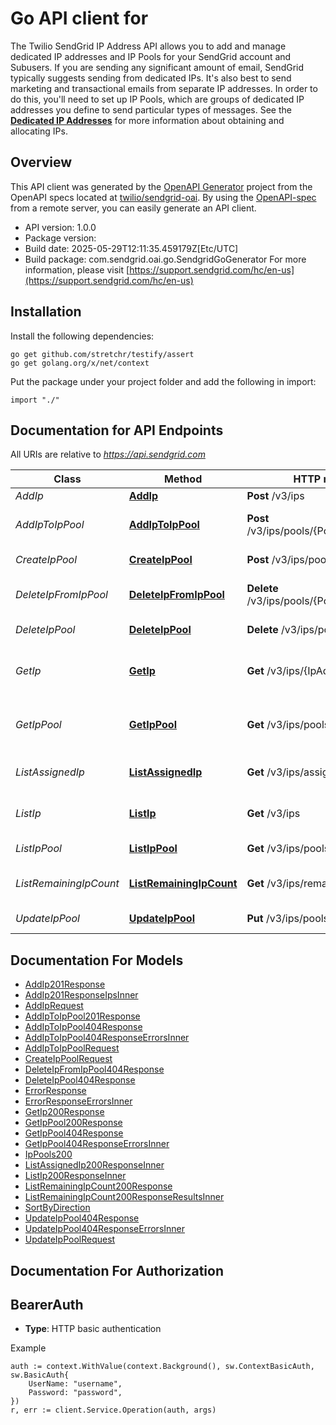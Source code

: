 # Go API client for 

The Twilio SendGrid IP Address API allows you to add and manage dedicated IP addresses and IP Pools for your SendGrid account and Subusers. If you are sending any significant amount of email, SendGrid typically suggests sending from dedicated IPs. It's also best to send marketing and transactional emails from separate IP addresses. In order to do this, you'll need to set up IP Pools, which are groups of dedicated IP addresses you define to send particular types of messages. See the [**Dedicated IP Addresses**](https://docs.sendgrid.com/ui/account-and-settings/dedicated-ip-addresses) for more information about obtaining and allocating IPs.

## Overview
This API client was generated by the [OpenAPI Generator](https://openapi-generator.tech) project from the OpenAPI specs located at [twilio/sendgrid-oai](https://github.com/twilio/sendgrid-oai/tree/main/spec).  By using the [OpenAPI-spec](https://www.openapis.org/) from a remote server, you can easily generate an API client.

- API version: 1.0.0
- Package version: 
- Build date: 2025-05-29T12:11:35.459179Z[Etc/UTC]
- Build package: com.sendgrid.oai.go.SendgridGoGenerator
For more information, please visit [https://support.sendgrid.com/hc/en-us](https://support.sendgrid.com/hc/en-us)

## Installation

Install the following dependencies:

```shell
go get github.com/stretchr/testify/assert
go get golang.org/x/net/context
```

Put the package under your project folder and add the following in import:

```golang
import "./"
```

## Documentation for API Endpoints

All URIs are relative to *https://api.sendgrid.com*

Class | Method | HTTP request | Description
------------ | ------------- | ------------- | -------------
*AddIp* | [**AddIp**](docs/AddIp.md#addip) | **Post** /v3/ips | Add IPs
*AddIpToIpPool* | [**AddIpToIpPool**](docs/AddIpToIpPool.md#addiptoippool) | **Post** /v3/ips/pools/{PoolName}/ips | Add an IP address to a pool
*CreateIpPool* | [**CreateIpPool**](docs/CreateIpPool.md#createippool) | **Post** /v3/ips/pools | Create an IP pool
*DeleteIpFromIpPool* | [**DeleteIpFromIpPool**](docs/DeleteIpFromIpPool.md#deleteipfromippool) | **Delete** /v3/ips/pools/{PoolName}/ips/{Ip} | Remove an IP address from a pool
*DeleteIpPool* | [**DeleteIpPool**](docs/DeleteIpPool.md#deleteippool) | **Delete** /v3/ips/pools/{PoolName} | Delete an IP pool
*GetIp* | [**GetIp**](docs/GetIp.md#getip) | **Get** /v3/ips/{IpAddress} | Retrieve all IP pools an IP address belongs to
*GetIpPool* | [**GetIpPool**](docs/GetIpPool.md#getippool) | **Get** /v3/ips/pools/{PoolName} | Retrieve all the IPs in a specified pool
*ListAssignedIp* | [**ListAssignedIp**](docs/ListAssignedIp.md#listassignedip) | **Get** /v3/ips/assigned | Retrieve all assigned IPs
*ListIp* | [**ListIp**](docs/ListIp.md#listip) | **Get** /v3/ips | Retrieve all IP addresses
*ListIpPool* | [**ListIpPool**](docs/ListIpPool.md#listippool) | **Get** /v3/ips/pools | Retrieve all IP pools
*ListRemainingIpCount* | [**ListRemainingIpCount**](docs/ListRemainingIpCount.md#listremainingipcount) | **Get** /v3/ips/remaining | Get remaining IPs count
*UpdateIpPool* | [**UpdateIpPool**](docs/UpdateIpPool.md#updateippool) | **Put** /v3/ips/pools/{PoolName} | Rename an IP pool


## Documentation For Models

 - [AddIp201Response](AddIp201Response.md)
 - [AddIp201ResponseIpsInner](AddIp201ResponseIpsInner.md)
 - [AddIpRequest](AddIpRequest.md)
 - [AddIpToIpPool201Response](AddIpToIpPool201Response.md)
 - [AddIpToIpPool404Response](AddIpToIpPool404Response.md)
 - [AddIpToIpPool404ResponseErrorsInner](AddIpToIpPool404ResponseErrorsInner.md)
 - [AddIpToIpPoolRequest](AddIpToIpPoolRequest.md)
 - [CreateIpPoolRequest](CreateIpPoolRequest.md)
 - [DeleteIpFromIpPool404Response](DeleteIpFromIpPool404Response.md)
 - [DeleteIpPool404Response](DeleteIpPool404Response.md)
 - [ErrorResponse](ErrorResponse.md)
 - [ErrorResponseErrorsInner](ErrorResponseErrorsInner.md)
 - [GetIp200Response](GetIp200Response.md)
 - [GetIpPool200Response](GetIpPool200Response.md)
 - [GetIpPool404Response](GetIpPool404Response.md)
 - [GetIpPool404ResponseErrorsInner](GetIpPool404ResponseErrorsInner.md)
 - [IpPools200](IpPools200.md)
 - [ListAssignedIp200ResponseInner](ListAssignedIp200ResponseInner.md)
 - [ListIp200ResponseInner](ListIp200ResponseInner.md)
 - [ListRemainingIpCount200Response](ListRemainingIpCount200Response.md)
 - [ListRemainingIpCount200ResponseResultsInner](ListRemainingIpCount200ResponseResultsInner.md)
 - [SortByDirection](SortByDirection.md)
 - [UpdateIpPool404Response](UpdateIpPool404Response.md)
 - [UpdateIpPool404ResponseErrorsInner](UpdateIpPool404ResponseErrorsInner.md)
 - [UpdateIpPoolRequest](UpdateIpPoolRequest.md)


## Documentation For Authorization



## BearerAuth

- **Type**: HTTP basic authentication

Example

```golang
auth := context.WithValue(context.Background(), sw.ContextBasicAuth, sw.BasicAuth{
    UserName: "username",
    Password: "password",
})
r, err := client.Service.Operation(auth, args)
```

